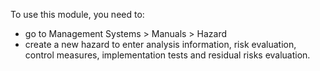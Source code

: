 To use this module, you need to:

- go to Management Systems \> Manuals \> Hazard
- create a new hazard to enter analysis information, risk evaluation,
  control measures, implementation tests and residual risks evaluation.
